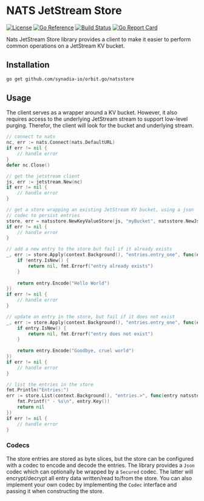 # NATS JetStream Store

[License-Url]: https://www.apache.org/licenses/LICENSE-2.0
[License-Image]: https://img.shields.io/badge/License-Apache2-blue.svg
[ReportCard-Url]: https://goreportcard.com/report/github.com/synadia-io/orbit.go/natsstore
[ReportCard-Image]: https://goreportcard.com/badge/github.com/synadia-io/orbit.go/natsstore
[Build-Status-Url]: https://github.com/synadia-io/orbit.go/actions/workflows/natsstore.yaml
[Build-Status-Image]: https://github.com/synadia-io/orbit.go/actions/workflows/natsstore.yaml/badge.svg?branch=main
[GoDoc-Url]: https://pkg.go.dev/github.com/synadia-io/orbit.go/natsstore
[GoDoc-Image]: https://pkg.go.dev/badge/github.com/synadia-io/orbit.go/natsstore.svg

[![License][License-Image]][License-Url]
[![Go Reference][GoDoc-Image]][GoDoc-Url]
[![Build Status][Build-Status-Image]][Build-Status-Url]
[![Go Report Card][ReportCard-Image]][ReportCard-Url]

Nats JetStream Store library provides a client to make it easier to perform common operations on a JetStream KV bucket.

## Installation

```bash
go get github.com/synadia-io/orbit.go/natsstore
```

## Usage

The client serves as a wrapper around a KV bucket. However, it also requires access to the underlying
JetStream stream to support low-level purging. Therefor, the client will look for the bucket and underlying stream.

```go
// connect to nats
nc, err := nats.Connect(nats.DefaultURL)
if err != nil {
    // handle error
}
defer nc.Close()

// get the jetstream client
js, err := jetstream.New(nc)
if err != nil {
    // handle error
}

// get a store wrapping an existing JetStream KV bucket, using a json 
// codec to persist entries
store, err = natsstore.NewKeyValueStore(js, "myBucket", natsstore.NewJsonCodec())
if err != nil {
    // handle error
}

// add a new entry to the store but fail if it already exists
_, err := store.Apply(context.Background(), "entries.entry_one", func(entry natsstore.Entry) ([]byte, error) {
    if !entry.IsNew() {
        return nil, fmt.Errorf("entry already exists") 
    }   
    
    return entry.Encode("Hello World")
})
if err != nil {
    // handle error
}

// update an entry in the store, but fail if it does not exist
_, err := store.Apply(context.Background(), "entries.entry_one", func(entry natsstore.Entry) ([]byte, error) {
    if entry.IsNew() {
        return nil, fmt.Errorf("entry does not exist")
    }
    
    return entry.Encode("Goodbye, cruel world")
})
if err != nil {
    // handle error
}

// list the entries in the store
fmt.Println("Entries:")
err := store.List(context.Background(), "entries.>", func(entry natsstore.Entry, hasMore bool) error {
    fmt.Printf(" - %s\n", entry.Key())
    return nil
})
if err != nil {
    // handle error
}
```

### Codecs
The store entries are stored as byte slices, but the store can be configured with a codec to encode and decode the 
entries. The library provides a `Json` codec which can optionally be wrapped by a `Secured` codec. The latter will
encrypt/decrypt all entry data written/read to/from the store. You can also implement your own codec by implementing 
the `Codec` interface and passing it when constructing the store.
